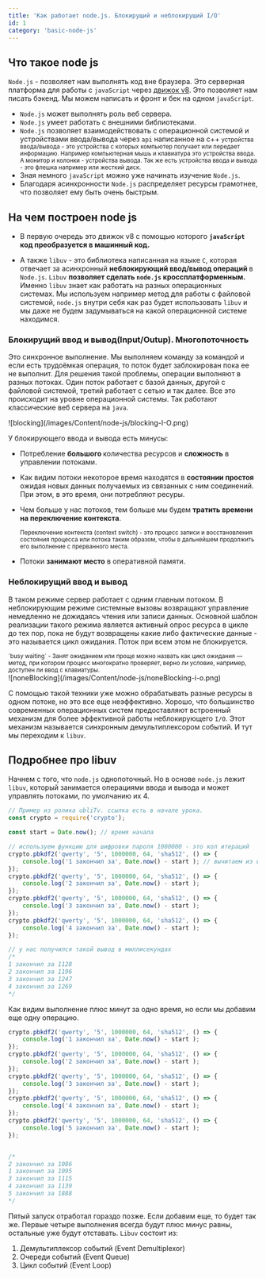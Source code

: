 ```yaml
---
title: 'Как работает node.js. Блокирущий и неблокирущий I/O'
id: 1
category: 'basic-node-js'
---
```

 ## Что такое node js

 `Node.js` - позволяет нам выполнять код вне браузера. Это серверная платформа для работы с `javaScript` через  <span className = 'link_nodeJs'> [движок v8](/js/under-the-hood-js/engine)</span>. Это позволяет нам писать бэкенд. Мы можем написать и фронт и бек на одном `javaScript`.

 * `Node.js` может выполнять роль веб сервера.
 * `Node.js` умеет работать с внешними библиотеками.
 * `Node.js` позволяет взаимодействовать с операционной системой и устройствами ввода/вывода через `api` написанное на c++
    <small>
    устройства ввода/вывода - это устройства с которых компьютер получает или передает информацию.
    Например компьютерная мышь и клавиатура это устройства ввода. А монитор и колонки - устройства вывода.
    Так же есть устройства ввода и вывода - это флешка например или жесткий диск.
    </small>
 * Зная немного `javaScript` можно уже начинать изучение `Node.js`.
 * Благодаря асинхронности `Node.js` распределяет ресурсы грамотнее, что позволяет ему быть очень быстрым.

## На чем построен node js

* В первую очередь это движок v8 с помощью которого <b>`javaScript` код преобразуется в машинный код.</b>

* А также `libuv` - это библиотека написанная на языке `C`, которая отвечает за асинхронный <b>неблокирующий ввод/вывод операций </b> в `Node.js`.
    `Libuv` <b>позволяет сделать `node.js` кроссплатформенным.</b>
    Именно `libuv` знает как работать на разных операционных системах.
    Мы используем например метод для работы с файловой системой, `node.js` внутри себя как раз будет использовать `libuv` и мы даже не будем задумываться на какой операционной системе находимся.

### Блокирущий ввод и вывод(Input/Outup). Многопоточность
Это синхронное выполнение. Мы выполняем команду за командой и если есть трудоёмкая операция, то поток будет заблокирован пока ее не выполнит. Для решения такой проблемы, операции выполняют в разных потоках.
Один поток работает с базой данных, другой с файловой системой, третий работает с сетью и так далее.
Все это происходит на уровне операционной системы. Так работают классические веб сервера на `java`.

<div className='container-img'> <span className="img"> ![blocking](/images/Content/node-js/blocking-I-O.png) </span></div>

У блокирующего ввода и вывода есть минусы: 
* Потребление <b>большого </b> количества ресурсов и <b>сложность</b> в управлении потоками.
* Как видим потоки некоторое время находятся в <b>состоянии простоя</b> ожидая новых данных получаемых из связанных с ним соединений.
При этом, в это время, они потребляют ресуры. 
* Чем больше у нас потоков, тем больше мы будем <b>тратить времени на переключение контекста</b>.

    <small>
    Переключение контекста (context switch) - это процесс записи и восстановления состояния процесса или потока таким образом, чтобы в дальнейшем продолжить его выполнение с прерванного места.
    </small>
* Потоки <b>занимают место</b> в оперативной памяти.


### Неблокирущий ввод и вывод
В таком режиме сервер работает с одним главным потоком. В неблокирующим режиме системные вызовы возвращают управление немедленно не дожидаясь чтения или записи данных.
Основной шаблон реализации такого режима является активный опрос ресурса в цикле до тех пор, пока не будут возвращены какие либо фактические данные - это называется цикл ожидания. Поток при всем этом не блокируется.

<small>
`busy waiting` - Занят ожиданием или проще можно назвать как цикл ожидания — метод,
при котором процесс многократно проверяет, верно ли условие, например, доступен ли ввод с клавиатуры.
</small>

<div className='container-img'> <span className="img"> ![noneBlocking](/images/Content/node-js/noneBlocking-i-o.png) </span></div>

С помощью такой техники уже можно обрабатывать разные ресурсы в одном потоке, но это все еще неэффективно.
Хорошо, что большинство современных операционных систем предоставляют встроенный механизм для более эффективной работы неблокирующего `I/O`.
Этот механизм называется синхронным демультиплексором событий. И тут мы переходим к `libuv`.

## Подробнее про libuv
Начнем с того, что `node.js` однопоточный. Но в основе `node.js` лежит `libuv`, который занимается операциями ввода и вывода и может управлять потоками, по умолчанию их 4.
```javaScript
// Пример из ролика ubliTv. ссылка есть в начале урока.
const crypto = require('crypto');

const start = Date.now(); // время начала

// используем функцию для шифровки пароля 1000000 - это кол итераций
crypto.pbkdf2('qwerty', '5', 1000000, 64, 'sha512', () => {
    console.log('1 закончил за', Date.now() - start ); // вычитаем из времени выполнения время начала скрипта.
});
crypto.pbkdf2('qwerty', '5', 1000000, 64, 'sha512', () => {
    console.log('2 закончил за', Date.now() - start );
});
crypto.pbkdf2('qwerty', '5', 1000000, 64, 'sha512', () => {
    console.log('3 закончил за', Date.now() - start );
});
crypto.pbkdf2('qwerty', '5', 1000000, 64, 'sha512', () => {
    console.log('4 закончил за', Date.now() - start );
});

// у нас получился такой вывод в миллисекундах
/*
1 закончил за 1128
2 закончил за 1196
3 закончил за 1247
4 закончил за 1269
*/
```
Как видим выполнение плюс минут за одно время, но если мы добавим еще одну операцию.
```javaScript
crypto.pbkdf2('qwerty', '5', 1000000, 64, 'sha512', () => {
    console.log('1 закончил за', Date.now() - start );
});
crypto.pbkdf2('qwerty', '5', 1000000, 64, 'sha512', () => {
    console.log('2 закончил за', Date.now() - start );
});
crypto.pbkdf2('qwerty', '5', 1000000, 64, 'sha512', () => {
    console.log('3 закончил за', Date.now() - start );
});
crypto.pbkdf2('qwerty', '5', 1000000, 64, 'sha512', () => {
    console.log('4 закончил за', Date.now() - start );
});
crypto.pbkdf2('qwerty', '5', 1000000, 64, 'sha512', () => {
    console.log('5 закончил за', Date.now() - start );
});


/*
2 закончил за 1086
1 закончил за 1095
3 закончил за 1115
4 закончил за 1139
5 закончил за 1888
*/
```
Пятый запуск отработал гораздо позже. Если добавим еще, то будет так же. Первые четыре выполнения всегда будут плюс минус равны, остальные уже будут отставать.
`Libuv` состоит из:
1. Демультиплексор событий (Event Demultiplexor)
2. Очереди событий (Event Queue)
3. Цикл событий (Event Loop) 


